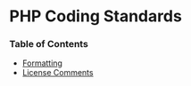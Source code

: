 # PHP Coding Standards

### Table of Contents

- [Formatting](formatting.md)
- [License Comments](license_comments.md)